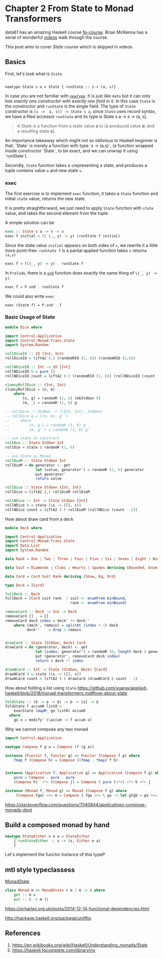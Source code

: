 # Chapter 2 From State to Monad Transformers

data61 has an amazing Haskell course [fp-course](https://github.com/data61/fp-course). Brian McKenna has a serial of wonderful [videos](https://www.youtube.com/playlist?list=PLly9WMAVMrayYo2c-1E_rIRwBXG_FbLBW) walk through the course.

This post aims to cover <em>State</em> course which is skipped in videos.

## Basics

First, let's look what is <code>State</code>.

<code>
newtype State s a = State { runState :: s-> (a, s)}
</code>

In case you are not familiar with [<code>newtype</code>](https://wiki.haskell.org/Newtype). It is just like `data` but it can only *has exactly one constructor with exactly one field in it.* In this case `State` is the constructor and `runState` is the single field. The type of `State` constructor is `(s ->  a, s)) -> State s a`, since `State` uses record syntax, we have a filed accessor `runState` and its type is State s a -> s -> (a, s).
<blockquote>A State is a function from a state value <em><strong>s</strong></em> to (a produced value <strong><em>a</em></strong>, and a resulting state <strong><em>s</em></strong>).</blockquote>
An importance takeaway which might not so oblivious to Haskell beginner is that: `State` is merely a function with type `s -> (a,s)`, (a function wrapped inside constructor `State`, to be exact, and we can unwrap it using `runState`).

Secondly, `State` function takes a `s`representing a state, and produces a tuple contains value `a` and new state `s`.

### exec

The first exercise is to implement `exec` function, it takes a `State` function and initial `state` value, returns the new state.

It is pretty straightforward, we just need to apply `State` function with `state` value, and takes the second  element from the tuple.

A simple solution can be

```haskell
exec :: State s a -> s -> s
exec f initial = (\ (_, y) -> y) (runState f initial)
```

Since the state value `initial` appears on both sides of `=`, we rewrite it a little more point-free. `runState f` is a partial applied function takes `s` returns `(a,s)`

```haskell
exec f = (\(_, y) -> y) . runState f
```

In `Prelude`, there is a [`snd`](http://hackage.haskell.org/package/base-4.11.1.0/docs/Prelude.html#v:snd) function does exactly the same thing of `\(_, y) -> y)`.

```haskell
exec f = P.snd . runState f
```

We could also write `exec`

`exec (State f) = P.snd . f`


### Basic Usage of State

```haskell
module Dice where

import Control.Applicative
import Control.Monad.Trans.State
import System.Random

rollDiceIO :: IO (Int, Int)
rollDiceIO = liftA2 (,) (randomRIO (1, 6)) (randomRIO (1,6))

rollNDiceIO :: Int -> IO [Int]
rollNDiceIO 0 = pure []
rollNDiceIO count = liftA2 (:) (randomRIO (1, 6)) (rollNDiceIO (count - 1))

clumsyRollDice :: (Int, Int)
clumsyRollDice = (n, m)
    where
        (n, g) = randomR (1, 6) (mkStdGen 0)
        (m, _) = randomR (1, 6) g

-- rollDice :: StdGen -> ((Int, Int), StdGen)
-- rollDice g = ((n, m), g'')
--     where
--         (n, g') = randomR (1, 6) g
--         (m, g'') = randomR (1, 6) g'

-- use state to construct
rollDie :: State StdGen Int
rollDie = state $ randomR (1, 6)

-- use State as Monad
rollDieM :: State StdGen Int
rollDieM = do generator <- get
              let (value, generator') = randomR (1, 6) generator
              put generator'
              return value

rollDice :: State StdGen (Int, Int)
rollDice = liftA2 (,) rollDieM rollDieM

rollNDice :: Int -> State StdGen [Int]
rollNDice 0 = state (\s -> ([], s))
rollNDice count = liftA2 (:) rollDieM (rollNDice (count - 1))
```

How about draw card from a deck

```haskell
module Deck where

import Control.Applicative
import Control.Monad.Trans.State
import Data.List
import System.Random

data Rank = One | Two | Three | Four | Five | Six | Seven | Eight | Nine | Ten | Jack | Queue | King deriving (Bounded, Enum, Show, Eq, Ord)

data Suit = Diamonds | Clubs | Hearts | Spades deriving (Bounded, Enum, Show, Eq, Ord)

data Card = Card Suit Rank deriving (Show, Eq, Ord)

type Deck = [Card]

fullDeck :: Deck
fullDeck = [Card suit rank  | suit <- enumFrom minBound,
                              rank <- enumFrom minBound]

removeCard :: Deck -> Int -> Deck
removeCard [] _ = []
removeCard deck index = deck' ++ deck''
    where (deck', remain) = splitAt (index + 1) deck
          deck''    = drop 1 remain


drawCard :: State (StdGen, Deck) Card
drawCard = do (generator, deck) <- get
              let (index, generator') = randomR (0, length deck ) generator
              put (generator', removeCard deck index)
              return $ deck !! index

drawNCard :: Int -> State (StdGen, Deck) [Card]
drawNCard 0 = state (\s -> ([], s))
drawNCard count = liftA2 (:) drawCard (drawNCard $ count - 1)
```

How about folding a list using `State`
https://github.com/yuanw/applied-haskell/blob/2018/monad-transformers.md#how-about-state

```haskell
foldState :: (b -> a -> b) -> b -> [a] -> b
foldState f accum0 list0 =
    execState (mapM_ go list0) accum0
  where
    go x = modify' (\accum -> f accum x)
```


Why we cannot compose any two monad

```haskell
import Control.Applicative

newtype Compose f g a = Compose (f (g a))

instance (Functor f, Functor g) => Functor (Compose f g) where
    fmap f (Compose h) = Compose ((fmap . fmap) f h)


instance (Applicative f, Applicative g) => Applicative (Compose f g) where
    pure = Compose . pure . pure
    (Compose h)  <*> (Compose j) = Compose $ pure (<*>) <*> h <*> j

instance (Monad f, Monad g) => Monad (Compose f g) where
     (Compose fga) >>= m = Compose $ fga >>= \ ga -> let gfgb = ga >>= (return . m) in undefined
```

https://stackoverflow.com/questions/7040844/applicatives-compose-monads-dont


## Build a composed monad by hand

```haskell
newtype StateEither s e a = StateEither
    { runStateEither :: s -> (s, Either e a)
    }
```

Let's implement the functor instance of this typeP


## mtl style typeclassess

[MonadState](http://hackage.haskell.org/package/mtl-2.2.2/docs/Control-Monad-State-Lazy.html)

```haskell
class Monad m => MonadState s m | m -> s where
    get :: m s
    put :: s -> m ()
```

https://ocharles.org.uk/posts/2014-12-14-functional-dependencies.html


http://hackage.haskell.org/package/unliftio


## References
1. https://en.wikibooks.org/wiki/Haskell/Understanding_monads/State
2. https://haskell.fpcomplete.com/library/rio
